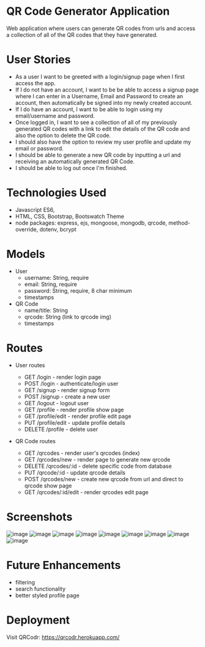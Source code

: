 # QR Code Generator Application

Web application where users can generate QR codes from urls and access a collection of all of the QR codes that they have generated. 

# User Stories
- As a user I want to be greeted with a login/signup page when I first access the app. 
- If I do not have an account, I want to be be able to access a signup page where I can enter in a Username, Email and Password to create an account, then automatically be signed into my newly created account. 
- If I do have an account, I want to be able to login using my email/username and password. 
- Once logged in, I want to see a collection of all of my previously generated QR codes with a link to edit the details of the QR code and also the option to delete the QR code.
- I should also have the option to review my user profile and update my email or password. 
- I should be able to generate a new QR code by inputting a url and receiving an automatically generated QR Code. 
- I should be able to log out once I'm finished. 

# Technologies Used
- Javascript ES6,
- HTML, CSS, Bootstrap, Bootswatch Theme
- node packages: express, ejs, mongoose, mongodb, qrcode, method-override, dotenv, bcrypt
# Models 
- User
  - username: String, require 
  - email: String, require
  - password: String, require, 8 char minimum
  - timestamps 
- QR Code
  - name/title: String
  - qrcode: String (link to qrcode img) 
  - timestamps
  
# Routes
- User routes
  - GET /login - render login page
  - POST /login - authenticate/login user
  - GET /signup - render signup form
  - POST /signup - create a new user
  - GET /logout - logout user
  - GET /profile - render profile show page 
  - GET /profile/edit - render profile edit page
  - PUT /profile/edit - update profile details 
  - DELETE /profile - delete user 
 
- QR Code routes
  - GET /qrcodes - render user's qrcodes (index)
  - GET /qrcodes/new - render page to generate new qrcode 
  - DELETE /qrcodes/:id - delete specific code from database
  - PUT /qrcode/:id - update qrcode details 
  - POST /qrcodes/new - create new qrcode from url and direct to qrcode show page
  - GET /qrcodes/:id/edit - render qrcodes edit page 


# Screenshots
![image](https://user-images.githubusercontent.com/30585039/181937497-acf2bb1e-ce91-4ed8-b4f3-ff27c7c6bbb3.png)
![image](https://user-images.githubusercontent.com/30585039/181937515-d5c59c3a-e983-404e-a580-da28bdfc5d7e.png)
![image](https://user-images.githubusercontent.com/30585039/181965055-03f9a29b-0cd8-4978-bab6-aa22df962151.png)
![image](https://user-images.githubusercontent.com/30585039/181937543-4dc1de22-1264-459e-a9f9-c842ca75135b.png)
![image](https://user-images.githubusercontent.com/30585039/181937565-27990a82-0d69-4a34-ba03-5b5d2b65733b.png)
![image](https://user-images.githubusercontent.com/30585039/181937601-0354bba7-0cef-462e-b81e-16465b581bc1.png)
![image](https://user-images.githubusercontent.com/30585039/181937608-a27f0f47-a3e5-4583-af59-1fc7ca578ddb.png)
![image](https://user-images.githubusercontent.com/30585039/181937618-c0e0f3c0-8fea-4c2d-b214-e305e2450e2c.png)
![image](https://user-images.githubusercontent.com/30585039/181937625-38069113-4acf-40e4-9acc-97748c22a09b.png)

# Future Enhancements
- filtering 
- search functionality
- better styled profile page

# Deployment 
Visit QRCodr: https://qrcodr.herokuapp.com/

